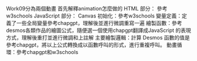 Work09分為兩個動畫
首先解釋animation怎麼做的
HTML 部分：
參考w3schools
JavaScript 部分：
Canvas 初始化：參考w3schools
變量定義：定義了一些全局變量參考chapgpt，理解後並進行微調重寫一遍
繪製函數：參考desmos各類作品的繪圖公式，隨便選一個使用chapgpt翻譯成JavaScript 的表現方式，理解後重打並進行微調和上註解
主要繪製邏輯：計算 Desmos 函數的值是參考chapgpt，將以上公式轉換成以函數呼叫的形式，進行重複呼叫。
動畫循環：參考chapgpt和w3schools
